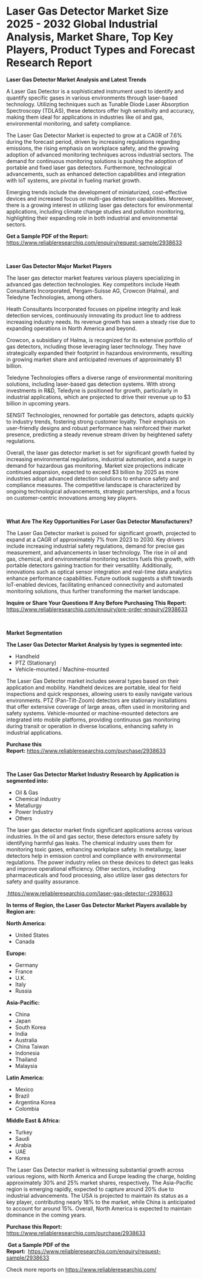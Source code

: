 <p><h1>Laser Gas Detector Market Size 2025 - 2032 Global Industrial Analysis, Market Share, Top Key Players, Product Types and Forecast Research Report</h1></p><p><strong>Laser Gas Detector Market Analysis and Latest Trends</strong></p>
<p><p>A Laser Gas Detector is a sophisticated instrument used to identify and quantify specific gases in various environments through laser-based technology. Utilizing techniques such as Tunable Diode Laser Absorption Spectroscopy (TDLAS), these detectors offer high sensitivity and accuracy, making them ideal for applications in industries like oil and gas, environmental monitoring, and safety compliance. </p><p>The Laser Gas Detector Market is expected to grow at a CAGR of 7.6% during the forecast period, driven by increasing regulations regarding emissions, the rising emphasis on workplace safety, and the growing adoption of advanced monitoring techniques across industrial sectors. The demand for continuous monitoring solutions is pushing the adoption of portable and fixed laser gas detectors. Furthermore, technological advancements, such as enhanced detection capabilities and integration with IoT systems, are pivotal in fueling market growth. </p><p>Emerging trends include the development of miniaturized, cost-effective devices and increased focus on multi-gas detection capabilities. Moreover, there is a growing interest in utilizing laser gas detectors for environmental applications, including climate change studies and pollution monitoring, highlighting their expanding role in both industrial and environmental sectors.</p></p>
<p><strong>Get a Sample PDF of the Report:&nbsp;</strong> <a href="https://www.reliableresearchiq.com/enquiry/request-sample/2938633?utm_campaign=3109&utm_medium=2&utm_source=Github&utm_content=ia&utm_term=15032025&utm_id=laser-gas-detector">https://www.reliableresearchiq.com/enquiry/request-sample/2938633</a></p>
<p>&nbsp;</p>
<p><strong>Laser Gas Detector Major Market Players</strong></p>
<p><p>The laser gas detector market features various players specializing in advanced gas detection technologies. Key competitors include Heath Consultants Incorporated, Pergam-Suisse AG, Crowcon (Halma), and Teledyne Technologies, among others.</p><p>Heath Consultants Incorporated focuses on pipeline integrity and leak detection services, continuously innovating its product line to address increasing industry needs. Its revenue growth has seen a steady rise due to expanding operations in North America and beyond.</p><p>Crowcon, a subsidiary of Halma, is recognized for its extensive portfolio of gas detectors, including those leveraging laser technology. They have strategically expanded their footprint in hazardous environments, resulting in growing market share and anticipated revenues of approximately $1 billion.</p><p>Teledyne Technologies offers a diverse range of environmental monitoring solutions, including laser-based gas detection systems. With strong investments in R&D, Teledyne is positioned for growth, particularly in industrial applications, which are projected to drive their revenue up to $3 billion in upcoming years.</p><p>SENSIT Technologies, renowned for portable gas detectors, adapts quickly to industry trends, fostering strong customer loyalty. Their emphasis on user-friendly designs and robust performance has reinforced their market presence, predicting a steady revenue stream driven by heightened safety regulations.</p><p>Overall, the laser gas detector market is set for significant growth fueled by increasing environmental regulations, industrial automation, and a surge in demand for hazardous gas monitoring. Market size projections indicate continued expansion, expected to exceed $3 billion by 2025 as more industries adopt advanced detection solutions to enhance safety and compliance measures. The competitive landscape is characterized by ongoing technological advancements, strategic partnerships, and a focus on customer-centric innovations among key players.</p></p>
<p>&nbsp;</p>
<p><strong>What Are The Key Opportunities For Laser Gas Detector Manufacturers?</strong></p>
<p><p>The Laser Gas Detector market is poised for significant growth, projected to expand at a CAGR of approximately 7% from 2023 to 2030. Key drivers include increasing industrial safety regulations, demand for precise gas measurement, and advancements in laser technology. The rise in oil and gas, chemical, and environmental monitoring sectors fuels this growth, with portable detectors gaining traction for their versatility. Additionally, innovations such as optical sensor integration and real-time data analytics enhance performance capabilities. Future outlook suggests a shift towards IoT-enabled devices, facilitating enhanced connectivity and automated monitoring solutions, thus further transforming the market landscape.</p></p>
<p><strong>Inquire or Share Your Questions If Any Before Purchasing This Report:</strong> <a href="https://www.reliableresearchiq.com/enquiry/pre-order-enquiry/2938633?utm_campaign=3109&utm_medium=2&utm_source=Github&utm_content=ia&utm_term=15032025&utm_id=laser-gas-detector">https://www.reliableresearchiq.com/enquiry/pre-order-enquiry/2938633</a></p>
<p>&nbsp;</p>
<p><strong>Market Segmentation</strong></p>
<p><strong>The Laser Gas Detector Market Analysis by types is segmented into:</strong></p>
<p><ul><li>Handheld</li><li>PTZ (Stationary)</li><li>Vehicle-mounted / Machine-mounted</li></ul></p>
<p><p>The Laser Gas Detector market includes several types based on their application and mobility. Handheld devices are portable, ideal for field inspections and quick responses, allowing users to easily navigate various environments. PTZ (Pan-Tilt-Zoom) detectors are stationary installations that offer extensive coverage of large areas, often used in monitoring and safety systems. Vehicle-mounted or machine-mounted detectors are integrated into mobile platforms, providing continuous gas monitoring during transit or operation in diverse locations, enhancing safety in industrial applications.</p></p>
<p><strong>Purchase this Report:&nbsp;</strong><a href="https://www.reliableresearchiq.com/purchase/2938633?utm_campaign=3109&utm_medium=2&utm_source=Github&utm_content=ia&utm_term=15032025&utm_id=laser-gas-detector">https://www.reliableresearchiq.com/purchase/2938633</a></p>
<p>&nbsp;</p>
<p><strong>The Laser Gas Detector Market Industry Research by Application is segmented into:</strong></p>
<p><ul><li>Oil & Gas</li><li>Chemical Industry</li><li>Metallurgy</li><li>Power Industry</li><li>Others</li></ul></p>
<p><p>The laser gas detector market finds significant applications across various industries. In the oil and gas sector, these detectors ensure safety by identifying harmful gas leaks. The chemical industry uses them for monitoring toxic gases, enhancing workplace safety. In metallurgy, laser detectors help in emission control and compliance with environmental regulations. The power industry relies on these devices to detect gas leaks and improve operational efficiency. Other sectors, including pharmaceuticals and food processing, also utilize laser gas detectors for safety and quality assurance.</p></p>
<p><a href="https://www.reliableresearchiq.com/laser-gas-detector-r2938633?utm_campaign=3109&utm_medium=2&utm_source=Github&utm_content=ia&utm_term=15032025&utm_id=laser-gas-detector">&nbsp;https://www.reliableresearchiq.com/laser-gas-detector-r2938633</a></p>
<p><strong>In terms of Region, the Laser Gas Detector Market Players available by Region are:</strong></p>
<p>
    <p> <strong> North America: </strong>
        <ul>
            <li>United States</li>
            <li>Canada</li>
        </ul>
        </p> 
    <p> <strong> Europe: </strong>
        <ul>
            <li>Germany</li>
            <li>France</li>
            <li>U.K.</li>
            <li>Italy</li>
            <li>Russia</li>
        </ul>
        </p> 
    <p> <strong> Asia-Pacific: </strong>
        <ul>
            <li>China</li>
            <li>Japan</li>
            <li>South Korea</li>
            <li>India</li>
            <li>Australia</li>
            <li>China Taiwan</li>
            <li>Indonesia</li>
            <li>Thailand</li>
            <li>Malaysia</li>
        </ul>
        </p> 
    <p> <strong> Latin America: </strong>
        <ul>
            <li>Mexico</li>
            <li>Brazil</li>
            <li>Argentina Korea</li>
            <li>Colombia</li>
        </ul>
        </p> 
    <p> <strong> Middle East & Africa: </strong>
        <ul>
            <li>Turkey</li>
            <li>Saudi</li>
            <li>Arabia</li>
            <li>UAE</li>
            <li>Korea</li>
        </ul>
    </p>
    </p>
<p><p>The Laser Gas Detector market is witnessing substantial growth across various regions, with North America and Europe leading the charge, holding approximately 30% and 25% market shares, respectively. The Asia-Pacific region is emerging rapidly, expected to capture around 20% due to industrial advancements. The USA is projected to maintain its status as a key player, contributing nearly 18% to the market, while China is anticipated to account for around 15%. Overall, North America is expected to maintain dominance in the coming years.</p></p>
<p><strong>Purchase this Report: </strong><a href="https://www.reliableresearchiq.com/purchase/2938633?utm_campaign=3109&utm_medium=2&utm_source=Github&utm_content=ia&utm_term=15032025&utm_id=laser-gas-detector">https://www.reliableresearchiq.com/purchase/2938633</a></p>
<p>&nbsp;<strong>Get a Sample PDF of the Report:&nbsp;&nbsp;</strong><a href="https://www.reliableresearchiq.com/enquiry/request-sample/2938633?utm_campaign=3109&utm_medium=2&utm_source=Github&utm_content=ia&utm_term=15032025&utm_id=laser-gas-detector">https://www.reliableresearchiq.com/enquiry/request-sample/2938633</a></p>
<p><strong></strong></p>
<p>Check more reports on <a href="https://www.reliableresearchiq.com/?utm_campaign=3109&utm_medium=2&utm_source=Github&utm_content=ia&utm_term=15032025&utm_id=laser-gas-detector">https://www.reliableresearchiq.com/</a></p>